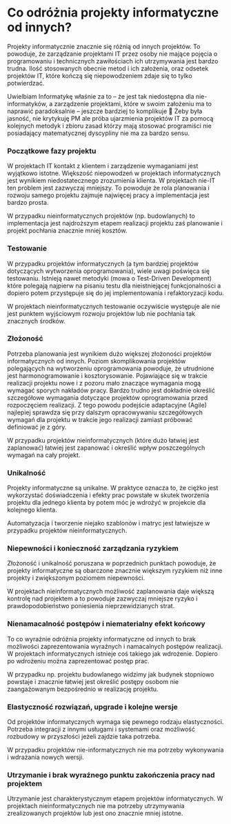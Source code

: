 # Co odróżnia projekty informatyczne od innych?

Projekty informatycznie znacznie się różnią od innych projektów. To powoduje, że zarządzanie projektami IT przez osoby nie mające pojęcia o programowaniu i technicznych zawiłościach ich utrzymywania jest bardzo trudna. Ilość stosowanych obecnie metod i ich założenia, oraz odsetek projektów IT, które kończą się niepowodzeniem zdaje się to tylko potwierdzać.

Uwielbiam Informatykę właśnie za to – że jest tak niedostępna dla nie-informatyków, a zarządzenie projektami, które w swoim założeniu ma to naprawić paradoksalnie – jeszcze bardziej to komplikuje 🙂 Żeby była jasność, nie krytykuję PM ale próba ujarzmienia projektów IT za pomocą kolejnych metodyk i zbioru zasad którzy mają stosować programiści nie posiadający matematycznej dyscypliny nie ma za bardzo sensu.

### Początkowe fazy projektu
W projektach IT kontakt z klientem i zarządzenie wymaganiami jest wyjątkowo istotne. Większość niepowodzeń w projektach informatycznych jest wynikiem niedostatecznego zrozumienia klienta. W projektach nie-IT ten problem jest zazwyczaj mniejszy. To powoduje że rola planowania i rozwoju samego projektu zajmuje najwięcej pracy a implementacja jest bardzo prosta.

W przypadku nieinformatycznych projektów (np. budowlanych) to implementacja jest najdroższym etapem realizacji projektu zaś planowanie i projekt pochłania znacznie mniej kosztów.

### Testowanie
W przypadku projektów informatycznych (a tym bardziej projektów dotyczących wytworzenia oprogramowania), wiele uwagi poświęca się testowaniu. Istnieją nawet metodyki (mowa o Test-Driven Development) które polegają najpierw na pisaniu testu dla nieistniejącej funkcjonalności a dopiero potem przystępuje się do jej implementowania i refaktoryzacji kodu.

W projektach nieinformatycznych testowanie oczywiście występuje ale nie jest punktem wyjściowym rozwoju projektów lub nie pochłania tak znacznych środków.

### Złożoność
Potrzeba planowania jest wynikiem dużo większej złożoności projektów informatycznych od innych. Poziom skomplikowania projektów polegających na wytworzeniu oprogramowania powoduje, że utrudnione jest harmonogramowanie i kosztorysowanie. Pojawiające się w trakcie realizacji projektu nowe i z pozoru mało znaczące wymagania mogą wymagać sporych nakładów pracy. Bardzo trudno jest dokładnie określić szczegółowe wymagania dotyczące projektów oprogramowania przed rozpoczęciem realizacji. Z tego powodu podejście adaptacyjne (Agile) najlepiej sprawdza się przy dalszym opracowywaniu szczegółowych wymagań dla projektu w trakcie jego realizacji zamiast próbować definiować je z góry.

W przypadku projektów nieinformatycznych (które dużo łatwiej jest zaplanować) łatwiej jest zapanować i określić wpływ poszczególnych wymagań na cały projekt.

### Unikalność
Projekty informatyczne są unikalne. W praktyce oznacza to, że ciężko jest wykorzystać doświadczenia i efekty prac powstałe w skutek tworzenia projektu dla jednego klienta by potem móc je wdrożyć w projekcie dla kolejnego klienta.

Automatyzacja i tworzenie niejako szablonów i matryc jest łatwiejsze w przypadku projektów nieinformatycznych.

### Niepewności i konieczność zarządzania ryzykiem
Złożoność i unikalność poruszana w poprzednich punktach powoduje, że projekty informatyczne są obarczone znacznie większym ryzykiem niż inne projekty i zwiększonym poziomem niepewności.

W projektach nieinformatycznych możliwość zaplanowania daje większą kontrolę nad projektem a to powoduje zazwyczaj mniejsze ryzyko i prawdopodobieństwo poniesienia nieprzewidzianych strat.

### Nienamacalność postępów i niematerialny efekt końcowy
To co wyraźnie odróżnia projekty informatyczne od innych to brak możliwości zaprezentowania wyraźnych i namacalnych postępów realizacji. W projektach informatycznych istnieje coś takiego jak wdrożenie. Dopiero po wdrożeniu można zaprezentować postęp prac.

W przypadku np. projektu budowlanego widzimy jak budynek stopniowo powstaje i znacznie łatwiej jest określić postępy osobom nie zaangażowanym bezpośrednio w realizację projektu.

### Elastyczność rozwiązań, upgrade i kolejne wersje
Od projektów informatycznych wymaga się pewnego rodzaju elastyczności. Potrzeba integracji z innymi usługami i systemami oraz możliwość rozbudowy w przyszłości jeżeli zajdzie taka potrzeba.

W przypadku projektów nie-informatycznych nie ma potrzeby wykonywania i wdrażania nowych wersji.

### Utrzymanie i brak wyraźnego punktu zakończenia pracy nad projektem
Utrzymanie jest charakterystycznym etapem projektów informatycznych. W projektach nieinformatycznych nie ma potrzeby utrzymywania zrealizowanych projektów lub jest ono znacznie mniej istotne.